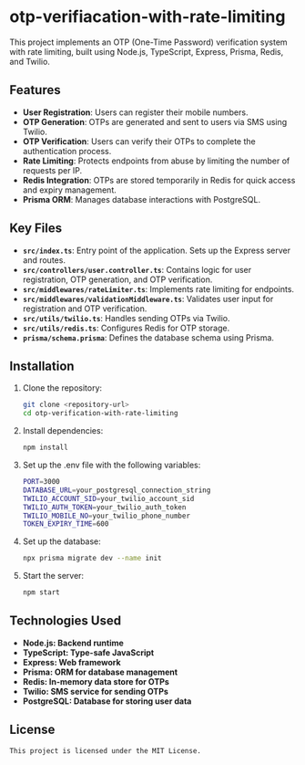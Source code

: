 ﻿# otp-verifiacation-with-rate-limiting
 
This project implements an OTP (One-Time Password) verification system with rate limiting, built using Node.js, TypeScript, Express, Prisma, Redis, and Twilio.


## Features

- **User Registration**: Users can register their mobile numbers.
- **OTP Generation**: OTPs are generated and sent to users via SMS using Twilio.
- **OTP Verification**: Users can verify their OTPs to complete the authentication process.
- **Rate Limiting**: Protects endpoints from abuse by limiting the number of requests per IP.
- **Redis Integration**: OTPs are stored temporarily in Redis for quick access and expiry management.
- **Prisma ORM**: Manages database interactions with PostgreSQL.


## Key Files

- **`src/index.ts`**: Entry point of the application. Sets up the Express server and routes.
- **`src/controllers/user.controller.ts`**: Contains logic for user registration, OTP generation, and OTP verification.
- **`src/middlewares/rateLimiter.ts`**: Implements rate limiting for endpoints.
- **`src/middlewares/validationMiddleware.ts`**: Validates user input for registration and OTP verification.
- **`src/utils/twilio.ts`**: Handles sending OTPs via Twilio.
- **`src/utils/redis.ts`**: Configures Redis for OTP storage.
- **`prisma/schema.prisma`**: Defines the database schema using Prisma.



## Installation

1. Clone the repository:
   ```bash
   git clone <repository-url>
   cd otp-verification-with-rate-limiting
   ```
2. Install dependencies:
   ```bash
   npm install
   ```
3. Set up the .env file with the following variables:
   ```bash
   PORT=3000
   DATABASE_URL=your_postgresql_connection_string
   TWILIO_ACCOUNT_SID=your_twilio_account_sid
   TWILIO_AUTH_TOKEN=your_twilio_auth_token
   TWILIO_MOBILE_NO=your_twilio_phone_number
   TOKEN_EXPIRY_TIME=600
   ```
4. Set up the database:
   ```bash
   npx prisma migrate dev --name init 
   ```
5. Start the server:
   ```bash
   npm start
   ```

## Technologies Used

- **Node.js: Backend runtime**
- **TypeScript: Type-safe JavaScript**
- **Express: Web framework**
- **Prisma: ORM for database management**
- **Redis: In-memory data store for OTPs**
- **Twilio: SMS service for sending OTPs**
- **PostgreSQL: Database for storing user data**


## License

`This project is licensed under the MIT License. `
